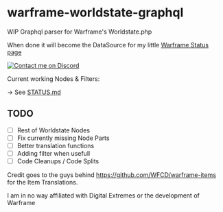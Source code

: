 # warframe-worldstate-graphql

WIP Graphql parser for Warframe's Worldstate.php

When done it will become the DataSource for my little [Warframe Status page](https://bitti09.github.io/vue-wf/#/)

[![Contact me on Discord](https://img.shields.io/badge/Discord-Bitti%238207-7289DA.svg)](https://discordapp.com/users/187288182885187584 "Contact me on Discord")

Current working Nodes & Filters:

-> See [STATUS.md](https://github.com/Bitti09/warframe-worldstate-graphql/blob/master/STATUS.md)

## TODO

- [ ] Rest of Worldstate Nodes
- [ ] Fix currently missing Node Parts
- [ ] Better translation functions
- [ ] Adding filter when usefull
- [ ] Code Cleanups / Code Splits

Credit goes to the guys behind https://github.com/WFCD/warframe-items for the Item Translations.

I am in no way affiliated with Digital Extremes or the development of Warframe
